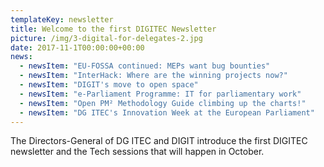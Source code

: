 ```yaml
---
templateKey: newsletter
title: Welcome to the first DIGITEC Newsletter
picture: /img/3-digital-for-delegates-2.jpg
date: 2017-11-1T00:00:00+00:00
news:
  - newsItem: "EU-FOSSA continued: MEPs want bug bounties"
  - newsItem: "InterHack: Where are the winning projects now?"
  - newsItem: "DIGIT's move to open space"
  - newsItem: "e-Parliament Programme: IT for parliamentary work"
  - newsItem: "Open PM² Methodology Guide climbing up the charts!"
  - newsItem: "DG ITEC's Innovation Week at the European Parliament"
---
```


The Directors-General of DG ITEC and DIGIT introduce the first DIGITEC newsletter and the Tech sessions that will happen in October.
